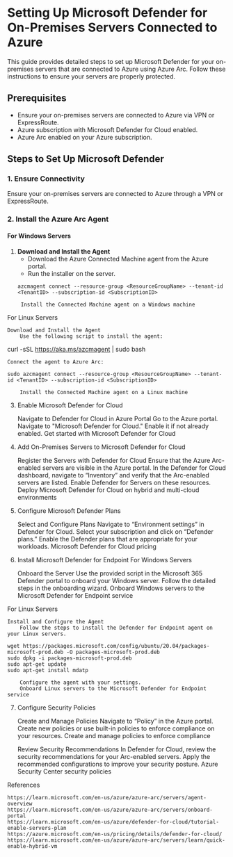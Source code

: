 # Setting Up Microsoft Defender for On-Premises Servers Connected to Azure

This guide provides detailed steps to set up Microsoft Defender for your on-premises servers that are connected to Azure using Azure Arc. Follow these instructions to ensure your servers are properly protected.

## Prerequisites
- Ensure your on-premises servers are connected to Azure via VPN or ExpressRoute.
- Azure subscription with Microsoft Defender for Cloud enabled.
- Azure Arc enabled on your Azure subscription.

## Steps to Set Up Microsoft Defender

### 1. Ensure Connectivity

Ensure your on-premises servers are connected to Azure through a VPN or ExpressRoute.

### 2. Install the Azure Arc Agent

#### For Windows Servers
1. **Download and Install the Agent**
   - Download the Azure Connected Machine agent from the Azure portal.
   - Run the installer on the server.
   ```shell
   azcmagent connect --resource-group <ResourceGroupName> --tenant-id <TenantID> --subscription-id <SubscriptionID>

    Install the Connected Machine agent on a Windows machine

For Linux Servers

    Download and Install the Agent
        Use the following script to install the agent:

curl -sSL https://aka.ms/azcmagent | sudo bash

    Connect the agent to Azure Arc:

    sudo azcmagent connect --resource-group <ResourceGroupName> --tenant-id <TenantID> --subscription-id <SubscriptionID>

        Install the Connected Machine agent on a Linux machine

3. Enable Microsoft Defender for Cloud

    Navigate to Defender for Cloud in Azure Portal
        Go to the Azure portal.
        Navigate to "Microsoft Defender for Cloud."
        Enable it if not already enabled.
        Get started with Microsoft Defender for Cloud

4. Add On-Premises Servers to Microsoft Defender for Cloud

    Register the Servers with Defender for Cloud
        Ensure that the Azure Arc-enabled servers are visible in the Azure portal.
        In the Defender for Cloud dashboard, navigate to “Inventory” and verify that the Arc-enabled servers are listed.
        Enable Defender for Servers on these resources.
        Deploy Microsoft Defender for Cloud on hybrid and multi-cloud environments

5. Configure Microsoft Defender Plans

    Select and Configure Plans
        Navigate to “Environment settings” in Defender for Cloud.
        Select your subscription and click on “Defender plans.”
        Enable the Defender plans that are appropriate for your workloads.
        Microsoft Defender for Cloud pricing

6. Install Microsoft Defender for Endpoint
For Windows Servers

    Onboard the Server
        Use the provided script in the Microsoft 365 Defender portal to onboard your Windows server.
        Follow the detailed steps in the onboarding wizard.
        Onboard Windows servers to the Microsoft Defender for Endpoint service

For Linux Servers

    Install and Configure the Agent
        Follow the steps to install the Defender for Endpoint agent on your Linux servers.

    wget https://packages.microsoft.com/config/ubuntu/20.04/packages-microsoft-prod.deb -O packages-microsoft-prod.deb
    sudo dpkg -i packages-microsoft-prod.deb
    sudo apt-get update
    sudo apt-get install mdatp

        Configure the agent with your settings.
        Onboard Linux servers to the Microsoft Defender for Endpoint service

7. Configure Security Policies

    Create and Manage Policies
        Navigate to “Policy” in the Azure portal.
        Create new policies or use built-in policies to enforce compliance on your resources.
        Create and manage policies to enforce compliance

    Review Security Recommendations
        In Defender for Cloud, review the security recommendations for your Arc-enabled servers.
        Apply the recommended configurations to improve your security posture.
        Azure Security Center security policies

References

    https://learn.microsoft.com/en-us/azure/azure-arc/servers/agent-overview
    https://learn.microsoft.com/en-us/azure/azure-arc/servers/onboard-portal
    https://learn.microsoft.com/en-us/azure/defender-for-cloud/tutorial-enable-servers-plan
    https://azure.microsoft.com/en-us/pricing/details/defender-for-cloud/
    https://learn.microsoft.com/en-us/azure/azure-arc/servers/learn/quick-enable-hybrid-vm
    
    
